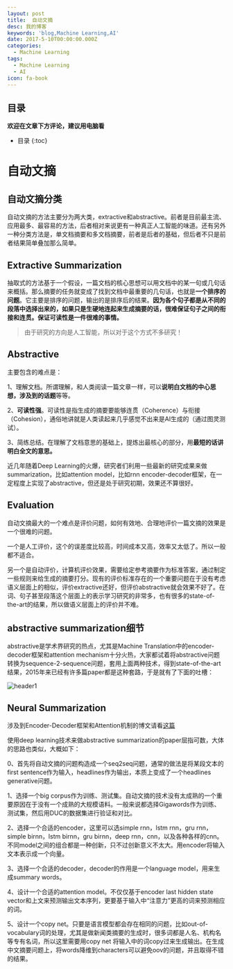 ```yaml
---
layout: post
title:  自动文摘
desc: 我的博客
keywords: 'blog,Machine Learning,AI'
date: 2017-5-10T00:00:00.000Z
categories:
  - Machine Learning
tags:
  - Machine Learning
  - AI
icon: fa-book
---
```



## 目录
**欢迎在文章下方评论，建议用电脑看**

* 目录
{:toc}


# 自动文摘

## 自动文摘分类


自动文摘的方法主要分为两大类，extractive和abstractive。前者是目前最主流、应用最多、最容易的方法，后者相对来说更有一种真正人工智能的味道。还有另外一种分类方法是，单文档摘要和多文档摘要，前者是后者的基础，但后者不只是前者结果简单叠加那么简单。

## Extractive Summarization

抽取式的方法基于一个假设，一篇文档的核心思想可以用文档中的某一句或几句话来概括。那么摘要的任务就变成了找到文档中最重要的几句话，也就是**一个排序的问题**。它主要是排序的问题，输出的是排序后的结果。**因为各个句子都是从不同的段落中选择出来的，如果只是生硬地连起来生成摘要的话，很难保证句子之间的衔接和连贯。保证可读性是一件很难的事情。**

>由于研究的方向是人工智能，所以对于这个方式不多研究！


## Abstractive


主要包含的难点是：

1、理解文档。所谓理解，和人类阅读一篇文章一样，可以**说明白文档的中心思想，涉及到的话题**等等。

2、**可读性强**。可读性是指生成的摘要要能够连贯（Coherence）与衔接（Cohesion），通俗地讲就是人类读起来几乎感觉不出来是AI生成的（通过图灵测试）。

3、简练总结。在理解了文档意思的基础上，提炼出最核心的部分，用**最短的话讲明白全文的意思。**

近几年随着Deep Learning的火爆，研究者们利用一些最新的研究成果来做summarization，比如attention model，比如rnn encoder-decoder框架，在一定程度上实现了abstractive，但还是处于研究初期，效果还不算很好。

## Evaluation

自动文摘最大的一个难点是评价问题，如何有效地、合理地评价一篇文摘的效果是一个很难的问题。

一个是人工评价，这个的误差度比较高，时间成本又高，效率又太低了。所以一般都不适合。

另一个是自动评价，计算机评价效果，需要给定参考摘要作为标准答案，通过制定一些规则来给生成的摘要打分。现有的评价标准存在的一个重要问题在于没有考虑语义层面上的相似，评价extractive还好，但评价abstractive就会效果不好了。在词、句子甚至段落这个层面上的表示学习研究的非常多，也有很多的state-of-the-art的结果，所以做语义层面上的评价并不难。

## abstractive summarization细节

abstractive是学术界研究的热点，尤其是Machine Translation中的encoder-decoder框架和attention mechanism十分火热，大家都试着将abstractive问题转换为sequence-2-sequence问题，套用上面两种技术，得到state-of-the-art结果，2015年来已经有许多篇paper都是这种套路，于是就有了下面的吐槽：

<img src="{{ site.img_path }}/Machine Learning/abstractive_summarization.jpg" alt="header1" style="height:auto!important;width:auto%;max-width:1020px;"/>

## Neural Summarization

涉及到Encoder-Decoder框架和Attention机制的博文请看[这篇]()

使用deep learning技术来做abstractive summarization的paper屈指可数，大体的思路也类似，大概如下：

0、首先将自动文摘的问题构造成一个seq2seq问题，通常的做法是将某段文本的first sentence作为输入，headlines作为输出，本质上变成了一个headlines generative问题。

1、选择一个big corpus作为训练、测试集。自动文摘的技术没有太成熟的一个重要原因在于没有一个成熟的大规模语料。一般来说都选择Gigawords作为训练、测试集，然后用DUC的数据集进行验证和对比。

2、选择一个合适的encoder，这里可以选simple rnn，lstm rnn，gru rnn，simple birnn，lstm birnn，gru birnn，deep rnn，cnn，以及各种各样的cnn。不同model之间的组合都是一种创新，只不过创新意义不太大。用encoder将输入文本表示成一个向量。

3、选择一个合适的decoder，decoder的作用是一个language model，用来生成summary words。

4、设计一个合适的attention model。不仅仅基于encoder last hidden state vector和上文来预测输出文本序列，更要基于输入中“注意力”更高的词来预测相应的词。

5、设计一个copy net。只要是语言模型都会存在相同的问题，比如out-of-vocabulary词的处理，尤其是做新闻类摘要的生成时，很多词都是人名、机构名等专有名词，所以这里需要用copy net 将输入中的词copy过来生成输出。在生成中文摘要问题上，将words降维到characters可以避免oov的问题，并且取得不错的结果。







